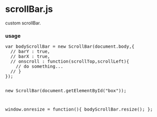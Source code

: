 # scrollBar.js
custom scrollBar.
<h3>usage</h3>
<pre>
var bodyScrollBar = new ScrollBar(document.body,{
  // barY : true,
  // barX : true,
  // onscroll : function(scrollTop,scrollLeft){
    // do something...
  // }
});

new ScrollBar(document.getElementById("box"));

window.onresize = function(){
  bodyScrollBar.resize();
};
</pre>
